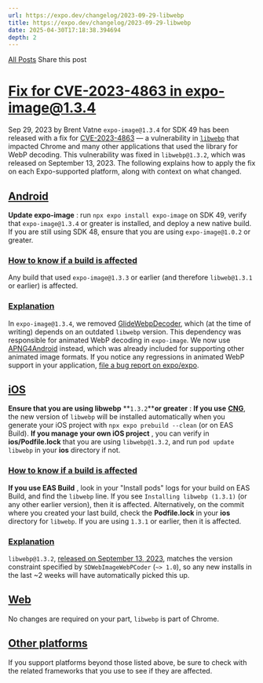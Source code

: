 ```yaml
---
url: https://expo.dev/changelog/2023-09-29-libwebp
title: https://expo.dev/changelog/2023-09-29-libwebp
date: 2025-04-30T17:18:38.394694
depth: 2
---
```


[All Posts](https://expo.dev/changelog)
Share this post
# [Fix for CVE-2023-4863 in expo-image@1.3.4](https://expo.dev/changelog/2023-09-29-libwebp)
Sep 29, 2023 by
Brent Vatne
`expo-image@1.3.4` for SDK 49 has been released with a fix for [CVE-2023-4863](https://nvd.nist.gov/vuln/detail/CVE-2023-4863) — a vulnerability in [`libwebp`](https://chromium.googlesource.com/webm/libwebp) that impacted Chrome and many other applications that used the library for WebP decoding. This vulnerability was fixed in `libwebp@1.3.2`, which was released on September 13, 2023.
The following explains how to apply the fix on each Expo-supported platform, along with context on what changed.
## [Android ](https://expo.dev/changelog/2023-09-29-libwebp#android)
**Update expo-image** : run `npx expo install expo-image` on SDK 49, verify that `expo-image@1.3.4` or greater is installed, and deploy a new native build. If you are still using SDK 48, ensure that you are using `expo-image@1.0.2` or greater.
### [How to know if a build is affected ](https://expo.dev/changelog/2023-09-29-libwebp#how-to-know-if-a-build-is-affected)
Any build that used `expo-image@1.3.3` or earlier (and therefore `libweb@1.3.1` or earlier) is affected.
### [Explanation ](https://expo.dev/changelog/2023-09-29-libwebp#explanation)
In `expo-image@1.3.4`, we removed [GlideWebpDecoder](https://github.com/zjupure/GlideWebpDecoder), which (at the time of writing) depends on an outdated `libwebp` version. This dependency was responsible for animated WebP decoding in `expo-image`. We now use [APNG4Android](https://github.com/penfeizhou/APNG4Android) instead, which was already included for supporting other animated image formats. If you notice any regressions in animated WebP support in your application, [file a bug report on expo/expo](https://github.com/expo/expo/issues/new?assignees=&amp;labels=needs+validation&amp;projects=&amp;template=bug_report.yml).
## [iOS ](https://expo.dev/changelog/2023-09-29-libwebp#ios)
**Ensure that you are using libwebp** **`1.3.2`****or greater** :
**If you use** [**CNG**](https://docs.expo.dev/workflow/continuous-native-generation/), the new version of `libwebp` will be installed automatically when you generate your iOS project with `npx expo prebuild --clean` (or on EAS Build).
**If you manage your own iOS project** , you can verify in **ios/Podfile.lock** that you are using `libwebp@1.3.2`, and run `pod update libwebp` in your **ios** directory if not.
### [How to know if a build is affected ](https://expo.dev/changelog/2023-09-29-libwebp#how-to-know-if-a-build-is-affected)
**If you use EAS Build** , look in your "Install pods" logs for your build on EAS Build, and find the `libwebp` line. If you see `Installing libwebp (1.3.1)` (or any other earlier version), then it is affected.
Alternatively, on the commit where you created your last build, check the **Podfile.lock** in your **ios** directory for `libwebp`. If you are using `1.3.1` or earlier, then it is affected.
### [Explanation ](https://expo.dev/changelog/2023-09-29-libwebp#explanation)
`libwebp@1.3.2`, [released on September 13, 2023](https://github.com/webmproject/libwebp/releases/tag/v1.3.2), matches the version constraint specified by `SDWebImageWebPCoder` (`~> 1.0`), so any new installs in the last ~2 weeks will have automatically picked this up.
## [Web ](https://expo.dev/changelog/2023-09-29-libwebp#web)
No changes are required on your part, `libwebp` is part of Chrome.
## [Other platforms ](https://expo.dev/changelog/2023-09-29-libwebp#other-platforms)
If you support platforms beyond those listed above, be sure to check with the related frameworks that you use to see if they are affected.

